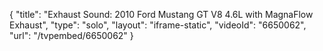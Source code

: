 {
    "title": "Exhaust Sound: 2010 Ford Mustang GT V8 4.6L with MagnaFlow Exhaust",
    "type": "solo",
    "layout": "iframe-static",
    "videoId": "6650062",
    "url": "\/tvpembed\/6650062"
}